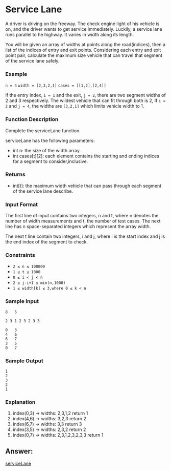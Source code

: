 # Service Lane
A driver is driving on the freeway. The check engine light of his vehicle is on, and the driver wants to get service immediately. Luckily, a service lane runs parallel to he highway. It varies in width along its length.

You will be given an array of widths at points along the road(indices), then a list of the indices of entry and exit points. Considering each entry and exit point pair, calculate the maximum size vehicle that can travel that segment of the service lane safely.

### Example
`n = 4`
`width = [2,3,2,1]`
`cases = [[1,2],[2,4]]`

If the entry index, `i = 1` and the exit, `j = 2`, there are two segment widths of 2 and 3 respectively. The wildest vehicle that can fit through both is 2, If `i = 2` and `j = 4`, the widths are `[3,2,1]` which limits vehicle width to 1.

### Function Description
Complete the serviceLane function.

serviceLane has the following parameters:
* int n: the size of the width array.
* int cases[t][2]: each element contains the starting and ending indices for a segment to consider,inclusive.

### Returns
* int[t]: the maximum width vehicle that can pass through each segment of the service lane describe.

### Input Format
The first line of input contains two integers, n and t, where n denotes the number of width measurements and t, the number of test cases. The next line has n space-separated integers which represent the array width.

The next t line contain two integers, i and j, where i is the start index and j is the end index of the segment to check.

### Constraints
* `2 ≤ n ≤ 100000`
* `1 ≤ t ≤ 1000`
* `0 ≤ i < j < n`
* `2 ≤ j-i+1 ≤ min(n,1000)`
* `1 ≤ width[k] ≤ 3,where 0 ≤ k < n`

### Sample Input
    8   5

    2 3 1 2 3 2 3 3

    0   3
    4   6
    6   7
    3   5
    0   7

### Sample Output
    1
    2
    3
    2
    1

### Explanation

1. index(0,3) -> widths: 2,3,1,2 return 1
2. index(4,6) -> widths: 3,2,3 return 2
3. index(6,7) -> widths: 3,3 return 3
4. index(3,5) -> widths: 2,3,2 return 2
5. index(0,7) -> widths: 2,3,1,2,3,2,3,3 return 1

## Answer:

[serviceLane](https://github.com/AbhilashTUofficial/Problem-Solving/blob/master/ServiceLane/ANSWER/serviceLane.py)